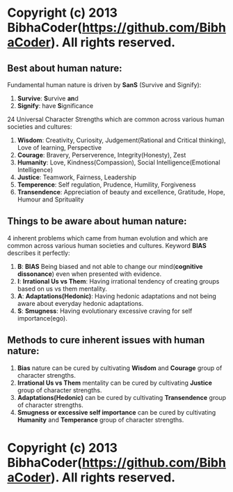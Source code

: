 # Copyright (c) 2013 BibhaCoder(https://github.com/BibhaCoder). All rights reserved.

**Best about human nature**:
----

Fundamental human nature is driven by **SanS** (Survive and Signify):

1) **Survive**: **S**urvive **an**d
3) **Signify**: have **S**ignificance 

24 Universal Character Strengths which are common across various human societies and cultures:

1) **Wisdom**: Creativity, Curiosity, Judgement(Rational and Critical thinking), Love of learning, Perspective
2) **Courage**: Bravery, Perserverence, Integrity(Honesty), Zest
3) **Humanity**: Love, Kindness(Compassion), Social Intelligence(Emotional Intelligence)
4) **Justice**: Teamwork, Fairness, Leadership
5) **Temperence**: Self regulation, Prudence, Humility, Forgiveness
6) **Transendence**: Appreciation of beauty and excellence, Gratitude, Hope, Humour and Sprituality

**Things to be aware about human nature**:
----

4 inherent problems which came from human evolution and which are common across various human societies and cultures. Keyword **BIAS** describes it perfectly:

1) **B**: **BIAS** Being biased and not able to change our mind(**cognitive dissonance**) even when presented with evidence.
2) **I**: **Irrational Us vs Them**: Having irrational tendency of creating groups based on us vs them mentality.
3) **A**: **Adaptations(Hedonic)**: Having hedonic adaptations and not being aware about everyday hedonic adaptations.
4) **S**: **Smugness**: Having evolutionary excessive craving for self importance(ego).

**Methods to cure inherent issues with human nature**:
----

1) **Bias** nature can be cured by cultivating **Wisdom** and **Courage** group of character strengths.
2) **Irrational Us vs Them** mentality can be cured by cultivating **Justice** group of character strengths.
3) **Adaptations(Hedonic)** can be cured by cultivating **Transendence** group of character strengths.
4) **Smugness or excessive self importance** can be cured by cultivating **Humanity** and **Temperance** group of character strengths.

# Copyright (c) 2013 BibhaCoder(https://github.com/BibhaCoder). All rights reserved.
